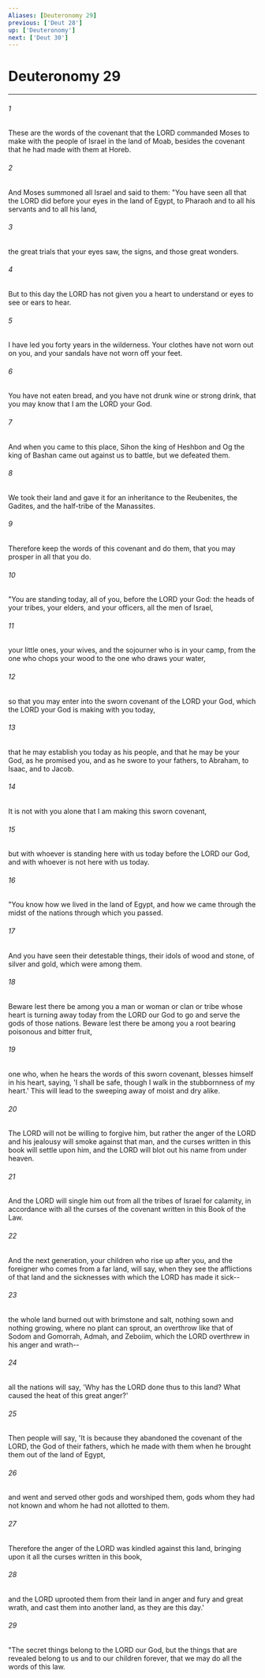 ```yaml
---
Aliases: [Deuteronomy 29]
previous: ['Deut 28']
up: ['Deuteronomy']
next: ['Deut 30']
---
```

# Deuteronomy 29

***

 

###### 1 
These are the words of the covenant that the LORD commanded Moses to make with the people of Israel in the land of Moab, besides the covenant that he had made with them at Horeb.
 
 

###### 2 
And Moses summoned all Israel and said to them: "You have seen all that the LORD did before your eyes in the land of Egypt, to Pharaoh and to all his servants and to all his land, 
 

###### 3 
the great trials that your eyes saw, the signs, and those great wonders. 
 

###### 4 
But to this day the LORD has not given you a heart to understand or eyes to see or ears to hear. 
 

###### 5 
I have led you forty years in the wilderness. Your clothes have not worn out on you, and your sandals have not worn off your feet. 
 

###### 6 
You have not eaten bread, and you have not drunk wine or strong drink, that you may know that I am the LORD your God. 
 

###### 7 
And when you came to this place, Sihon the king of Heshbon and Og the king of Bashan came out against us to battle, but we defeated them. 
 

###### 8 
We took their land and gave it for an inheritance to the Reubenites, the Gadites, and the half-tribe of the Manassites. 
 

###### 9 
Therefore keep the words of this covenant and do them, that you may prosper in all that you do.
 
 

###### 10 
"You are standing today, all of you, before the LORD your God: the heads of your tribes, your elders, and your officers, all the men of Israel, 
 

###### 11 
your little ones, your wives, and the sojourner who is in your camp, from the one who chops your wood to the one who draws your water, 
 

###### 12 
so that you may enter into the sworn covenant of the LORD your God, which the LORD your God is making with you today, 
 

###### 13 
that he may establish you today as his people, and that he may be your God, as he promised you, and as he swore to your fathers, to Abraham, to Isaac, and to Jacob. 
 

###### 14 
It is not with you alone that I am making this sworn covenant, 
 

###### 15 
but with whoever is standing here with us today before the LORD our God, and with whoever is not here with us today.
 
 

###### 16 
"You know how we lived in the land of Egypt, and how we came through the midst of the nations through which you passed. 
 

###### 17 
And you have seen their detestable things, their idols of wood and stone, of silver and gold, which were among them. 
 

###### 18 
Beware lest there be among you a man or woman or clan or tribe whose heart is turning away today from the LORD our God to go and serve the gods of those nations. Beware lest there be among you a root bearing poisonous and bitter fruit, 
 

###### 19 
one who, when he hears the words of this sworn covenant, blesses himself in his heart, saying, 'I shall be safe, though I walk in the stubbornness of my heart.' This will lead to the sweeping away of moist and dry alike. 
 

###### 20 
The LORD will not be willing to forgive him, but rather the anger of the LORD and his jealousy will smoke against that man, and the curses written in this book will settle upon him, and the LORD will blot out his name from under heaven. 
 

###### 21 
And the LORD will single him out from all the tribes of Israel for calamity, in accordance with all the curses of the covenant written in this Book of the Law. 
 

###### 22 
And the next generation, your children who rise up after you, and the foreigner who comes from a far land, will say, when they see the afflictions of that land and the sicknesses with which the LORD has made it sick-- 
 

###### 23 
the whole land burned out with brimstone and salt, nothing sown and nothing growing, where no plant can sprout, an overthrow like that of Sodom and Gomorrah, Admah, and Zeboiim, which the LORD overthrew in his anger and wrath-- 
 

###### 24 
all the nations will say, 'Why has the LORD done thus to this land? What caused the heat of this great anger?' 
 

###### 25 
Then people will say, 'It is because they abandoned the covenant of the LORD, the God of their fathers, which he made with them when he brought them out of the land of Egypt, 
 

###### 26 
and went and served other gods and worshiped them, gods whom they had not known and whom he had not allotted to them. 
 

###### 27 
Therefore the anger of the LORD was kindled against this land, bringing upon it all the curses written in this book, 
 

###### 28 
and the LORD uprooted them from their land in anger and fury and great wrath, and cast them into another land, as they are this day.'
 
 

###### 29 
"The secret things belong to the LORD our God, but the things that are revealed belong to us and to our children forever, that we may do all the words of this law.
 
